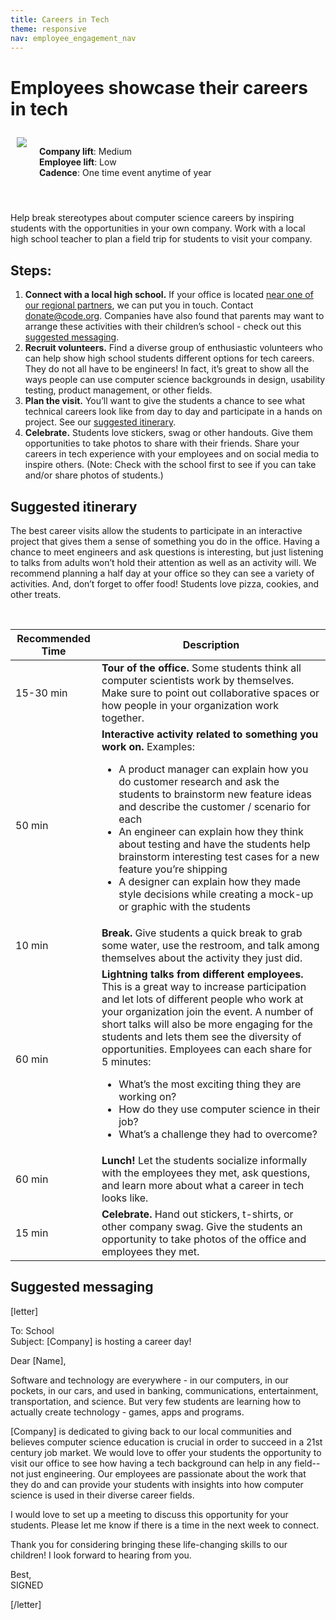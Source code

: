 ```yaml
---
title: Careers in Tech
theme: responsive
nav: employee_engagement_nav
---
```


# Employees showcase their careers in tech

<div class="col-50" style="float:left; padding:10px">

 <img src="/images/employee-engagement/company-visit.jpg" style="max-width: 100%">
 </div>

<div class="col-50" style="float:left; padding:10px">

 <strong>Company lift</strong>: Medium<br>
 <strong>Employee lift</strong>: Low<br>
 <strong>Cadence</strong>: One time event anytime of year
</div>

<div style="clear: both;"></div>
<br>

Help break stereotypes about computer science careers by inspiring students with the opportunities in your own company. Work with a local high school teacher to plan a field trip for students to visit your company.

## Steps:

1. **Connect with a local high school.** If your office is located [near one of our regional partners](https://code.org/educate/regional-partner/partners), we can put you in touch. Contact donate@code.org. Companies have also found that parents may want to arrange these activities with their children’s school - check out this [suggested messaging](#messaging).
1. **Recruit volunteers.** Find a diverse group of enthusiastic volunteers who can help show high school students different options for tech careers. They do not all have to be engineers! In fact, it’s great to show all the ways people can use computer science backgrounds in design, usability testing, product management, or other fields.
1. **Plan the visit.** You’ll want to give the students a chance to see what technical careers look like from day to day and participate in a hands on project. See our [suggested itinerary](#itinerary).
1. **Celebrate.** Students love stickers, swag or other handouts. Give them opportunities to take photos to share with their friends. Share your careers in tech experience with your employees and on social media to inspire others. (Note: Check with the school first to see if you can take and/or share photos of students.)

<a name="itinerary"></a>
## Suggested itinerary

The best career visits allow the students to participate in an interactive project that gives them a sense of something you do in the office. Having a chance to meet engineers and ask questions is interesting, but just listening to talks from adults won’t hold their attention as well as an activity will. We recommend planning a half day at your office so they can see a variety of activities. And, don’t forget to offer food! Students love pizza, cookies, and other treats.

<br>

| Recommended Time | Description |
|-------- | -------- |
| 15-30 min | **Tour of the office.** Some students think all computer scientists work by themselves. Make sure to point out collaborative spaces or how people in your organization work together.  |
| 50 min | **Interactive activity related to something you work on.** Examples: <ul><li>A product manager can explain how you do customer research and ask the students to brainstorm new feature ideas and describe the customer / scenario for each</li><li>An engineer can explain how they think about testing and have the students help brainstorm interesting test cases for a new feature you’re shipping</li><li>A designer can explain how they made style decisions while creating a mock-up or graphic with the students</li></ul> |
| 10 min | **Break.** Give students a quick break to grab some water, use the restroom, and talk among themselves about the activity they just did.  |
| 60 min | **Lightning talks from different employees.** This is a great way to increase participation and let lots of different people who work at your organization join the event. A number of short talks will also be more engaging for the students and lets them see the diversity of opportunities. Employees can each share for 5 minutes: <ul><li>What’s the most exciting thing they are working on?</li><li>How do they use computer science in their job?</li><li>What’s a challenge they had to overcome?</li></ul> |
| 60 min | **Lunch!** Let the students socialize informally with the employees they met, ask questions, and learn more about what a career in tech looks like. |
| 15 min | **Celebrate.** Hand out stickers, t-shirts, or other company swag. Give the students an opportunity to take photos of the office and employees they met.  |

<a name="messaging"></a>
## Suggested messaging

[letter]

To: School<br>
Subject: [Company] is hosting a career day!

Dear [Name],

Software and technology are everywhere - in our computers, in our pockets, in our cars, and used in banking, communications, entertainment, transportation, and science. But very few students are learning how to actually create technology - games, apps and programs.

[Company] is dedicated to giving back to our local communities and believes computer science education is crucial in order to succeed in a 21st century job market. We would love to offer your students the opportunity to visit our office to see how having a tech background can help in any field--not just engineering. Our employees are passionate about the work that they do and can provide your students with insights into how computer science is used in their diverse career fields.

I would love to set up a meeting to discuss this opportunity for your students. Please let me know if there is a time in the next week to connect.

Thank you for considering bringing these life-changing skills to our children! I look forward to hearing from you.

Best,
<br>SIGNED

[/letter]



